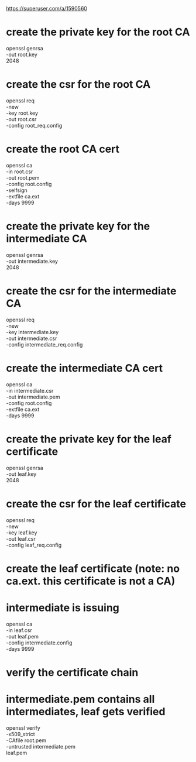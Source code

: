https://superuser.com/a/1590560

# create the private key for the root CA
openssl genrsa \
    -out root.key \
    2048

# create the csr for the root CA
openssl req \
    -new \
    -key root.key \
    -out root.csr \
    -config root_req.config

# create the root CA cert
openssl ca \
    -in root.csr \
    -out root.pem \
    -config root.config \
    -selfsign \
    -extfile ca.ext \
    -days 9999

# create the private key for the intermediate CA
openssl genrsa \
    -out intermediate.key \
    2048

# create the csr for the intermediate CA
openssl req \
    -new \
    -key intermediate.key \
    -out intermediate.csr \
    -config intermediate_req.config

# create the intermediate CA cert
openssl ca \
    -in intermediate.csr \
    -out intermediate.pem \
    -config root.config \
    -extfile ca.ext \
    -days 9999

# create the private key for the leaf certificate
openssl genrsa \
    -out leaf.key \
    2048

# create the csr for the leaf certificate
openssl req \
    -new \
    -key leaf.key \
    -out leaf.csr \
    -config leaf_req.config

# create the leaf certificate (note: no ca.ext. this certificate is not a CA)
# intermediate is issuing
openssl ca \
    -in leaf.csr \
    -out leaf.pem \
    -config intermediate.config \
    -days 9999

# verify the certificate chain
# intermediate.pem contains all intermediates, leaf gets verified
openssl verify \
    -x509_strict \
    -CAfile root.pem \
    -untrusted intermediate.pem \
    leaf.pem

